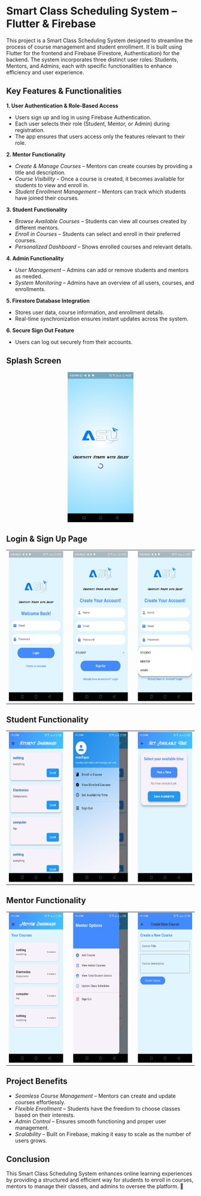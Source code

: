 # Smart Class Scheduling System – Flutter & Firebase
This project is a Smart Class Scheduling System designed to streamline the process of course management and student enrollment. It is built using Flutter for the frontend and Firebase (Firestore, Authentication) for the backend. The system incorporates three distinct user roles: Students, Mentors, and Admins, each with specific functionalities to enhance efficiency and user experience.

## Key Features & Functionalities
__1. User Authentication & Role-Based Access__
  * Users sign up and log in using Firebase Authentication.
  * Each user selects their role (Student, Mentor, or Admin) during registration.
  * The app ensures that users access only the features relevant to their role.

__2. Mentor Functionality__
  * _Create & Manage Courses_ – Mentors can create courses by providing a title and description.
  * _Course Visibility_ – Once a course is created, it becomes available for students to view and enroll in.
  * _Student Enrollment Management_ – Mentors can track which students have joined their courses.

__3. Student Functionality__
  * _Browse Available Courses_ – Students can view all courses created by different mentors.
  * _Enroll in Courses_ – Students can select and enroll in their preferred courses.
  * _Personalized Dashboard_ – Shows enrolled courses and relevant details.

__4. Admin Functionality__
  * _User Management_ – Admins can add or remove students and mentors as needed.
  * _System Monitoring_ – Admins have an overview of all users, courses, and enrollments.

__5. Firestore Database Integration__
  * Stores user data, course information, and enrollment details.
  * Real-time synchronization ensures instant updates across the system.

__6. Secure Sign Out Feature__
  * Users can log out securely from their accounts.

## Splash Screen
<p align="center">
  <img src="asset/image/1.jpg" alt="SS" title="Splash Screen." height="400">
</p>

## Login & Sign Up Page
<table align="center" style="border: none; border-collapse: collapse; cellspacing: 0; cellpadding: 0;">
  <tr>
    <td style="border: none; padding-right: 20px;">
      <img src="asset/image/2.jpg" alt="Login Page" title="This is the Login page." height="400">
    </td>
    <td style="border: none; padding-right: 20px;">
      <img src="asset/image/3.jpg" alt="Sign Up Page" title="This is the Sign up page." height="400">
    </td>
    <td style="border: none;">
      <img src="asset/image/4.jpg" alt="Additional Image" height="400">
    </td>
  </tr>
</table>

## Student Functionality
<table align="center" style="border: none; border-collapse: collapse; cellspacing: 0; cellpadding: 0;">
  <tr>
    <td style="border: none; padding-right: 20px;">
      <img src="asset/image/5.jpg" alt="Login Page" title="Available Courses." height="400">
    </td>
    <td style="border: none; padding-right: 20px;">
      <img src="asset/image/6.jpg" alt="Sign Up Page" title="All Options." height="400">
    </td>
    <td style="border: none;">
      <img src="asset/image/7.jpg" alt="Additional Image" title="Sets available time" height="400">
    </td>
  </tr>
</table>

## Mentor Functionality
<table align="center" style="border: none; border-collapse: collapse; cellspacing: 0; cellpadding: 0;">
  <tr>
    <td style="border: none; padding-right: 20px;">
      <img src="asset/image/8.jpg" alt="Login Page" title="Already running courses." height="400">
    </td>
    <td style="border: none; padding-right: 20px;">
      <img src="asset/image/9.jpg" alt="Sign Up Page" title="All Options." height="400">
    </td>
    <td style="border: none;">
      <img src="asset/image/10.jpg" alt="Additional Image" title="Can add new courses" height="400">
    </td>
  </tr>
</table>

## Project Benefits
  * _Seamless Course Management_ – Mentors can create and update courses effortlessly.
  * _Flexible Enrollment_ – Students have the freedom to choose classes based on their interests.
  * _Admin Control_ – Ensures smooth functioning and proper user management.
  * _Scalability_ – Built on Firebase, making it easy to scale as the number of users grows.

## Conclusion
This Smart Class Scheduling System enhances online learning experiences by providing a structured and efficient way for students to enroll in courses, mentors to manage their classes, and admins to oversee the platform. 🚀
